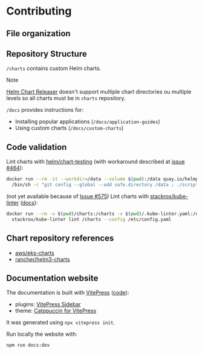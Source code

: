 # Contributing

## File organization

## Repository Structure

`/charts` contains custom Helm charts.

> [!NOTE]
> [Helm Chart Releaser](https://github.com/helm/chart-releaser) doesn't support multiple chart directories ou multiple levels so all charts must be in `charts` repository.

`/docs` provides instructions for:

- Installing popular applications (`/docs/application-guides`)
- Using custom charts (`/docs/custom-charts`)

## Code validation

Lint charts with [helm/chart-testing](https://github.com/helm/chart-testing) (with workaround described at [issue #464](https://github.com/helm/chart-testing/issues/464)):

```bash
docker run --rm -it --workdir=/data --volume $(pwd):/data quay.io/helmpack/chart-testing:v3.7.1 \
  /bin/sh -c "git config --global --add safe.directory /data ; ./scripts/add_helm_repo.sh ; ct lint --target-branch main"
```

(not yet available because of [Issue #575](https://github.com/stackrox/kube-linter/issues/575)) Lint charts with [stackrox/kube-linter](https://github.com/stackrox/kube-linter) ([docs](https://docs.kubelinter.io/)):

```bash
docker run --rm -v $(pwd)/charts:/charts -v $(pwd)/.kube-linter.yaml:/etc/config.yaml \
  stackrox/kube-linter lint /charts --config /etc/config.yaml
```

## Chart repository references

- [aws/eks-charts](https://github.com/aws/eks-charts)
- [rancher/helm3-charts](https://github.com/rancher/helm3-charts)

## Documentation website

The documentation is built with [VitePress](https://vitepress.dev/) ([code](https://github.com/vuejs/vitepress)):

- plugins: [VitePress Sidebar](https://github.com/jooy2/vitepress-sidebar)
- theme: [Catppuccin for VitePress](https://github.com/catppuccin/vitepress)

It was generated using `npx vitepress init`.

Run locally the website with:

```bash
npm run docs:dev
```

